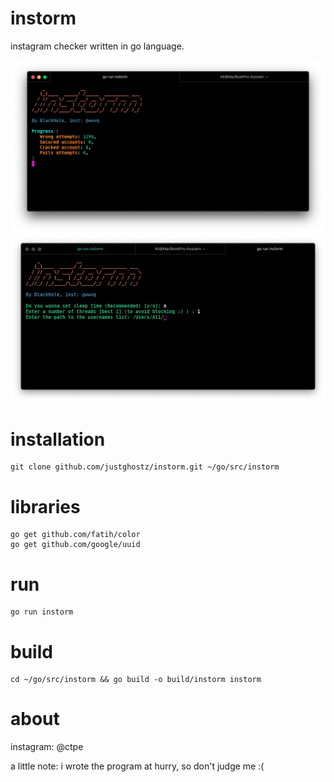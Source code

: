 # instorm
instagram checker written in go language.

![alt text](img/1.png)
![alt text](img/2.png)

# installation
```
git clone github.com/justghostz/instorm.git ~/go/src/instorm
```
# libraries
```
go get github.com/fatih/color
go get github.com/google/uuid
```
# run
```
go run instorm
```
# build
```
cd ~/go/src/instorm && go build -o build/instorm instorm
```
# about
instagram: @ctpe

a little note: i wrote the program at hurry, so don't judge me :(

